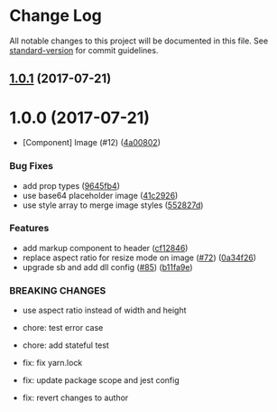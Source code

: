 # Change Log

All notable changes to this project will be documented in this file.
See [standard-version](https://github.com/conventional-changelog/standard-version) for commit guidelines.

<a name="1.0.1"></a>
## [1.0.1](https://github.com/newsuk/times-components/compare/@times-components/image@1.0.0...@times-components/image@1.0.1) (2017-07-21)




<a name="1.0.0"></a>
# 1.0.0 (2017-07-21)


* [Component] Image (#12) ([4a00802](https://github.com/newsuk/times-components/commit/4a00802))


### Bug Fixes

* add prop types ([9645fb4](https://github.com/newsuk/times-components/commit/9645fb4))
* use base64 placeholder image ([41c2926](https://github.com/newsuk/times-components/commit/41c2926))
* use style array to merge image styles ([552827d](https://github.com/newsuk/times-components/commit/552827d))


### Features

* add markup component to header ([cf12846](https://github.com/newsuk/times-components/commit/cf12846))
* replace aspect ratio for resize mode on image ([#72](https://github.com/newsuk/times-components/issues/72)) ([0a34f26](https://github.com/newsuk/times-components/commit/0a34f26))
* upgrade sb and add dll config ([#85](https://github.com/newsuk/times-components/issues/85)) ([b11fa9e](https://github.com/newsuk/times-components/commit/b11fa9e))


### BREAKING CHANGES

* use aspect ratio instead of width and height

* chore: test error case

* chore: add stateful test

* fix: fix yarn.lock

* fix: update package scope and jest config

* fix: revert changes to author

